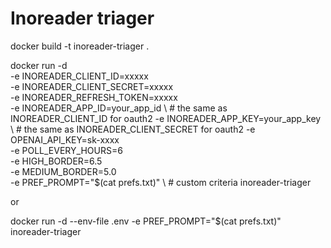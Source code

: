 # Inoreader triager

docker build -t inoreader-triager .

docker run -d \
  -e INOREADER_CLIENT_ID=xxxxx \
  -e INOREADER_CLIENT_SECRET=xxxxx \
  -e INOREADER_REFRESH_TOKEN=xxxxx \
  -e INOREADER_APP_ID=your_app_id \        # the same as INOREADER_CLIENT_ID for oauth2
  -e INOREADER_APP_KEY=your_app_key \      # the same as INOREADER_CLIENT_SECRET for oauth2
  -e OPENAI_API_KEY=sk-xxxx \
  -e POLL_EVERY_HOURS=6 \
  -e HIGH_BORDER=6.5 \
  -e MEDIUM_BORDER=5.0 \
  -e PREF_PROMPT="$(cat prefs.txt)" \      # custom criteria
  inoreader-triager

or 

docker run -d --env-file .env -e PREF_PROMPT="$(cat prefs.txt)" inoreader-triager
